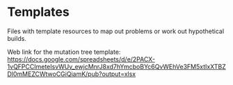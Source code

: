 # Templates

Files with template resources to map out problems or work out hypothetical builds.

Web link for the mutation tree template: https://docs.google.com/spreadsheets/d/e/2PACX-1vQFPCCImeteIsvWUv_ewjcMnrJ8xd7hYmcboBYc6QvWEhVe3FM5xtIxXTBZDl0mMEZCWtwoCGiQiamK/pub?output=xlsx
